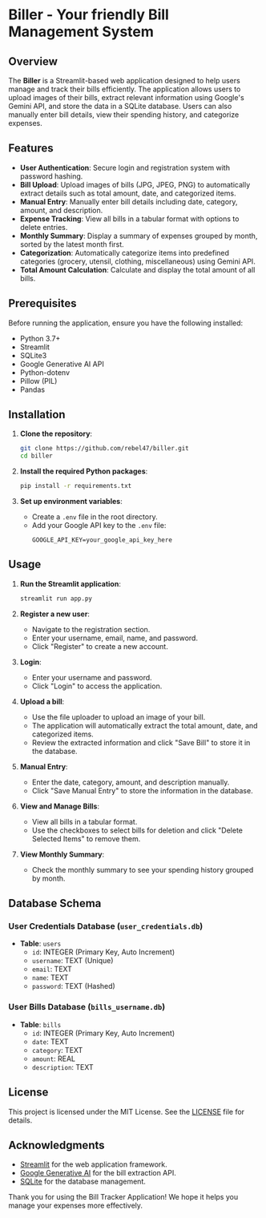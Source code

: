 # Biller - Your friendly Bill Management System

## Overview

The **Biller** is a Streamlit-based web application designed to help users manage and track their bills efficiently. The application allows users to upload images of their bills, extract relevant information using Google's Gemini API, and store the data in a SQLite database. Users can also manually enter bill details, view their spending history, and categorize expenses.

## Features

- **User Authentication**: Secure login and registration system with password hashing.
- **Bill Upload**: Upload images of bills (JPG, JPEG, PNG) to automatically extract details such as total amount, date, and categorized items.
- **Manual Entry**: Manually enter bill details including date, category, amount, and description.
- **Expense Tracking**: View all bills in a tabular format with options to delete entries.
- **Monthly Summary**: Display a summary of expenses grouped by month, sorted by the latest month first.
- **Categorization**: Automatically categorize items into predefined categories (grocery, utensil, clothing, miscellaneous) using Gemini API.
- **Total Amount Calculation**: Calculate and display the total amount of all bills.

## Prerequisites

Before running the application, ensure you have the following installed:

- Python 3.7+
- Streamlit
- SQLite3
- Google Generative AI API
- Python-dotenv
- Pillow (PIL)
- Pandas

## Installation

1. **Clone the repository**:
   ```bash
   git clone https://github.com/rebel47/biller.git
   cd biller
   ```

2. **Install the required Python packages**:
   ```bash
   pip install -r requirements.txt
   ```

3. **Set up environment variables**:
   - Create a `.env` file in the root directory.
   - Add your Google API key to the `.env` file:
     ```plaintext
     GOOGLE_API_KEY=your_google_api_key_here
     ```

## Usage

1. **Run the Streamlit application**:
   ```bash
   streamlit run app.py
   ```

2. **Register a new user**:
   - Navigate to the registration section.
   - Enter your username, email, name, and password.
   - Click "Register" to create a new account.

3. **Login**:
   - Enter your username and password.
   - Click "Login" to access the application.

4. **Upload a bill**:
   - Use the file uploader to upload an image of your bill.
   - The application will automatically extract the total amount, date, and categorized items.
   - Review the extracted information and click "Save Bill" to store it in the database.

5. **Manual Entry**:
   - Enter the date, category, amount, and description manually.
   - Click "Save Manual Entry" to store the information in the database.

6. **View and Manage Bills**:
   - View all bills in a tabular format.
   - Use the checkboxes to select bills for deletion and click "Delete Selected Items" to remove them.

7. **View Monthly Summary**:
   - Check the monthly summary to see your spending history grouped by month.

## Database Schema

### User Credentials Database (`user_credentials.db`)
- **Table**: `users`
  - `id`: INTEGER (Primary Key, Auto Increment)
  - `username`: TEXT (Unique)
  - `email`: TEXT
  - `name`: TEXT
  - `password`: TEXT (Hashed)

### User Bills Database (`bills_username.db`)
- **Table**: `bills`
  - `id`: INTEGER (Primary Key, Auto Increment)
  - `date`: TEXT
  - `category`: TEXT
  - `amount`: REAL
  - `description`: TEXT


## License

This project is licensed under the MIT License. See the [LICENSE](LICENSE) file for details.

## Acknowledgments

- [Streamlit](https://streamlit.io/) for the web application framework.
- [Google Generative AI](https://ai.google.dev/) for the bill extraction API.
- [SQLite](https://www.sqlite.org/) for the database management.


Thank you for using the Bill Tracker Application! We hope it helps you manage your expenses more effectively.
